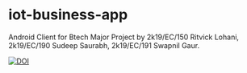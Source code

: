 # iot-business-app
Android Client for Btech Major Project by 2k19/EC/150 Ritvick Lohani, 2k19/EC/190 Sudeep Saurabh, 2k19/EC/191 Swapnil Gaur.

[![DOI](https://zenodo.org/badge/574233993.svg)](https://zenodo.org/badge/latestdoi/574233993)
